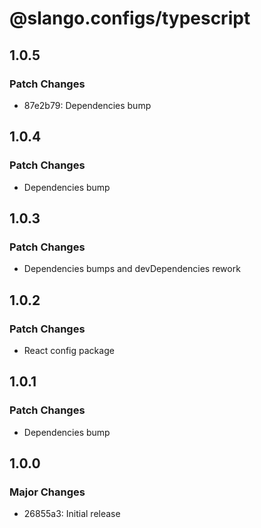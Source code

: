 # @slango.configs/typescript

## 1.0.5

### Patch Changes

- 87e2b79: Dependencies bump

## 1.0.4

### Patch Changes

- Dependencies bump

## 1.0.3

### Patch Changes

- Dependencies bumps and devDependencies rework

## 1.0.2

### Patch Changes

- React config package

## 1.0.1

### Patch Changes

- Dependencies bump

## 1.0.0

### Major Changes

- 26855a3: Initial release
